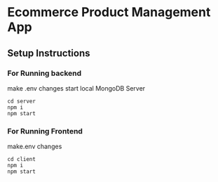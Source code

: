# Ecommerce Product Management App

## Setup Instructions

### For Running backend

make .env changes
start local MongoDB Server

```
cd server
npm i
npm start
```

### For Running Frontend

make.env changes

```
cd client
npm i
npm start

```
